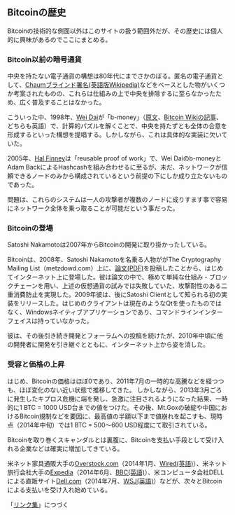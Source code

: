 ## Bitcoinの歴史

Bitcoinの技術的な側面以外はこのサイトの扱う範囲外だが、その歴史には個人的に興味があるのでここにまとめる。

<!--TOC-->

### Bitcoin以前の暗号通貨

中央を持たない電子通貨の構想は80年代にまでさかのぼる。匿名の電子通貨として、[Chaumブラインド署名(英語版Wikipedia)](http://en.wikipedia.org/wiki/Blind_signature)などをベースとした物がいくつか考案されたものの、これらは仕組みの上で中央を排除するに至らなかったため、広く普及することはなかった。

こういった中、1998年、[Wei Dai](http://www.weidai.com/)が「b-money」（[原文](http://www.weidai.com/bmoney.txt)、[Bitcoin Wikiの記事](https://en.bitcoin.it/wiki/B-money_Proposal)、どちらも英語）で、計算的パズルを解くことで、中央を持たずとも全体の合意を形成するといった構想を提唱する。しかしながら、これは具体的な実装に欠いていた。

2005年、[Hal Finney](http://en.wikipedia.org/wiki/Hal_Finney_(cypherpunk))は「reusable proof of work」で、Wei Daiのb-moneyとAdam BackによるHashcashを組み合わせるに至るが、未だ、ネットワークが信頼できるノードのみから構成されているという前提の下にしか成り立たないものであった。

問題は、これらのシステムは一人の攻撃者が複数のノードに成りすます事で容易にネットワーク全体を乗っ取ることが可能だという事だった。

### Bitcoinの登場

Satoshi Nakamotoは2007年からBitcoinの開発に取り掛かったしている。

Bitcoinは、2008年、Satoshi Nakamotoを名乗る人物ががThe Cryptography Mailing List（metzdowd.com）上に、[論文(PDF)](vendor/bitcoin.pdf)を投稿したことから、はじめてインターネット上に登場した。彼は論文の中で、極めて単純な仕組み・ブロックチェーンを用い、上述の仮想通貨の試みでは失敗していた、攻撃耐性のある二重消費防止を実現した。2009年彼は、後にSatoshi Clientとして知られる初の実装をリリースした。はじめのクライアントは現在のようなQtを使ったものではなく、Windowsネイティブアプリケーションであり、コマンドラインインターフェイスは持っていなかった。

彼は、その後引き続き開発とフォーラムへの投稿を続けたが、2010年中頃に他の開発者に開発を引き継ぐとともに、インターネット上から姿を消した。

<!--ADS-->

### 受容と価格の上昇

はじめ、Bitcoinの価格はほぼ0であり、2011年7月の一時的な高騰などを経つつも、ほぼ変化のない近い状態で推移してきた。
しかしながら、2013年3月ごろに発生したキプロス危機に端を発し、急激に注目されるようになった結果、一時的に1 BTC = 1000 USD台までの値をつけた。その後、Mt.Goxの破綻や中国におけるBitcoin規制などを要因に、最高値の半額以下まで値崩れを起こすも、現時点（2014年中旬）では1 BTC = 500〜600 USD程度にて取引されている。

<div id="btc-quote"></div><script type="text/javascript" src="//cdn-gh.firebase.com/btcquote/embed.js"></script>

Bitcoinを取り巻くスキャンダルとは裏腹に、Bitcoinを支払い手段として受け入れる企業などは確実に増加してきている。

米ネット家具通販大手の[Overstock.com](http://www.overstock.com/)（2014年1月、[Wired(英語)](http://www.wired.com/2014/01/overstock-bitcoin-live/)）、米ネット旅行会社大手の[Expedia](http://www.expedia.com/)（2014年6月、[BBC(英語)](http://www.bbc.com/news/technology-27810008)）、米コンピュータ会社DELLによる直販サイト[Dell.com](http://www.dell.com)（2014年7月、[WSJ(英語)](http://blogs.wsj.com/moneybeat/2014/07/18/dell-begins-accepting-bitcoin-on-its-website/)）などが、次々とBitcoinによる支払いを受け入れ始めている。


「[リンク集](links.html)」につづく
